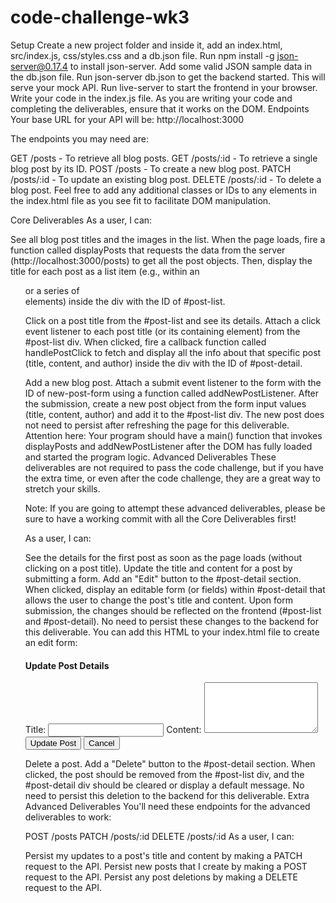 # code-challenge-wk3
Setup
Create a new project folder and inside it, add an index.html, src/index.js, css/styles.css and a db.json file.
Run npm install -g json-server@0.17.4 to install json-server.
Add some valid JSON sample data in the db.json file.
Run json-server db.json to get the backend started. This will serve your mock API.
Run live-server to start the frontend in your browser.
Write your code in the index.js file.
As you are writing your code and completing the deliverables, ensure that it works on the DOM.
Endpoints
Your base URL for your API will be: http://localhost:3000

The endpoints you may need are:

GET /posts - To retrieve all blog posts.
GET /posts/:id - To retrieve a single blog post by its ID.
POST /posts - To create a new blog post.
PATCH /posts/:id - To update an existing blog post.
DELETE /posts/:id - To delete a blog post.
Feel free to add any additional classes or IDs to any elements in the index.html file as you see fit to facilitate DOM manipulation.

Core Deliverables
As a user, I can:

See all blog post titles and the images in the list. When the page loads, fire a function called displayPosts that requests the data from the server (http://localhost:3000/posts) to get all the post objects. Then, display the title for each post as a list item (e.g., within an <ul> or a series of <div> elements) inside the div with the ID of #post-list.

Click on a post title from the #post-list and see its details. Attach a click event listener to each post title (or its containing element) from the #post-list div. When clicked, fire a callback function called handlePostClick to fetch and display all the info about that specific post (title, content, and author) inside the div with the ID of #post-detail.

Add a new blog post. Attach a submit event listener to the form with the ID of new-post-form using a function called addNewPostListener. After the submission, create a new post object from the form input values (title, content, author) and add it to the #post-list div. The new post does not need to persist after refreshing the page for this deliverable.
Attention here: Your program should have a main() function that invokes displayPosts and addNewPostListener after the DOM has fully loaded and started the program logic.
Advanced Deliverables
These deliverables are not required to pass the code challenge, but if you have the extra time, or even after the code challenge, they are a great way to stretch your skills.

Note: If you are going to attempt these advanced deliverables, please be sure to have a working commit with all the Core Deliverables first!

As a user, I can:

See the details for the first post as soon as the page loads (without clicking on a post title).
Update the title and content for a post by submitting a form. Add an "Edit" button to the #post-detail section. When clicked, display an editable form (or fields) within #post-detail that allows the user to change the post's title and content. Upon form submission, the changes should be reflected on the frontend (#post-list and #post-detail). No need to persist these changes to the backend for this deliverable.
You can add this HTML to your index.html file to create an edit form:


<form id="edit-post-form" class="hidden"> <!-- Add 'hidden' class by default -->
    <h4>Update Post Details</h4>
    <label for="edit-title">Title:</label>
    <input type="text" name="title" id="edit-title" class="p-2 border rounded-md w-full mb-2">
    <label for="edit-content">Content:</label>
    <textarea name="content" id="edit-content" rows="5" class="p-2 border rounded-md w-full mb-4"></textarea>
    <button type="submit" class="bg-blue-500 hover:bg-blue-700 text-white font-bold py-2 px-4 rounded-md">Update Post</button>
    <button type="button" id="cancel-edit" class="bg-gray-400 hover:bg-gray-600 text-white font-bold py-2 px-4 rounded-md ml-2">Cancel</button>
</form>

Delete a post. Add a "Delete" button to the #post-detail section. When clicked, the post should be removed from the #post-list div, and the #post-detail div should be cleared or display a default message. No need to persist this deletion to the backend for this deliverable.
Extra Advanced Deliverables
You'll need these endpoints for the advanced deliverables to work:

POST /posts
PATCH /posts/:id
DELETE /posts/:id
As a user, I can:

Persist my updates to a post's title and content by making a PATCH request to the API.
Persist new posts that I create by making a POST request to the API.
Persist any post deletions by making a DELETE request to the API.
